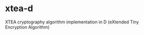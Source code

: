 xtea-d
======

XTEA cryptography algorithm implementation in D (eXtended Tiny Encryption Algorithm)
